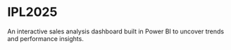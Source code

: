 # IPL2025
An interactive sales analysis dashboard built in Power BI to uncover trends and performance insights.
